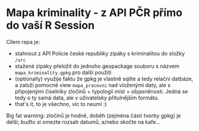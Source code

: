 # Mapa kriminality - z API PČR přímo do vaší R Session

Cílem repa je:
- stahnout z API Policie české republiky zipáky s kriminalitou do složky `/src`
- stažené zipáky přeložit do jednoho geopackage souboru s názvem `mapa_kriminality.gpkg` pro další použití
- (optionally) využije faktu že gpkg je vlastně sqlite a tedy relační datbáze, a založí pomocné view `mapa_pracovni` nad vloženými daty, ale s připojenými číselníky zločinů + typologií míst + objasněnosti. Jedná se tedy o ty samá data, ale v uživatelsky přítulnějším formátu.
- that's it, to je všechno, víc to neumí :)

Big fat warning: zločinů je hodně, doběh (zejména části tvorby gpkg) je delší; buďto si omezte rozsah datumů, a/nebo skočte na kafe...